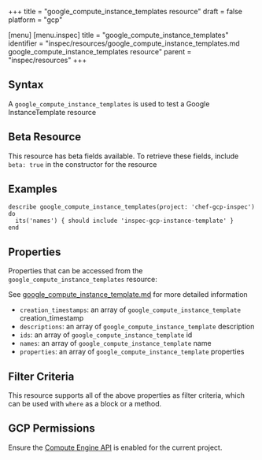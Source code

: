 +++
title = "google_compute_instance_templates resource"
draft = false
platform = "gcp"

[menu]
  [menu.inspec]
    title = "google_compute_instance_templates"
    identifier = "inspec/resources/google_compute_instance_templates.md google_compute_instance_templates resource"
    parent = "inspec/resources"
+++


## Syntax
A `google_compute_instance_templates` is used to test a Google InstanceTemplate resource


## Beta Resource
This resource has beta fields available. To retrieve these fields, include `beta: true` in the constructor for the resource

## Examples
```
describe google_compute_instance_templates(project: 'chef-gcp-inspec') do
  its('names') { should include 'inspec-gcp-instance-template' }
end
```

## Properties
Properties that can be accessed from the `google_compute_instance_templates` resource:

See [google_compute_instance_template.md](google_compute_instance_template.md) for more detailed information
  * `creation_timestamps`: an array of `google_compute_instance_template` creation_timestamp
  * `descriptions`: an array of `google_compute_instance_template` description
  * `ids`: an array of `google_compute_instance_template` id
  * `names`: an array of `google_compute_instance_template` name
  * `properties`: an array of `google_compute_instance_template` properties

## Filter Criteria
This resource supports all of the above properties as filter criteria, which can be used
with `where` as a block or a method.

## GCP Permissions

Ensure the [Compute Engine API](https://console.cloud.google.com/apis/library/compute.googleapis.com/) is enabled for the current project.
